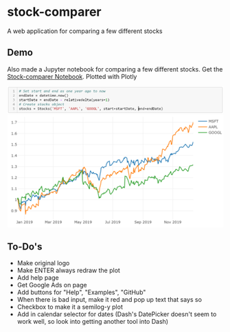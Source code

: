 # stock-comparer

A web application for comparing a few different stocks

## Demo
Also made a Jupyter notebook for comparing a few different stocks.  Get the [Stock-comparer Notebook](https://github.com/AndrewChap/stock-comparer/blob/master/stock-comparer.ipynb).  Plotted with Plotly

![Stock Python Class](https://github.com/AndrewChap/stock-comparer/blob/master/images/stock-class-screenshot.PNG)
![Stock Comparer Screenshot](https://github.com/AndrewChap/stock-comparer/blob/master/images/stock-comparer-screenshot.PNG)

## To-Do's
* Make original logo
* Make ENTER always redraw the plot
* Add help page
* Get Google Ads on page
* Add buttons for "Help", "Examples", "GitHub"
* When there is bad input, make it red and pop up text that says so
* Checkbox to make it a semilog-y plot
* Add in calendar selector for dates (Dash's DatePicker doesn't seem to work well, so look into getting another tool into Dash)
